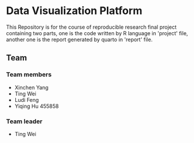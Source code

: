 # Data Visualization Platform
This Repository is for the course of reproducible research final project
containing two parts, one is the code written by R language in 'project' file, 
another one is the report generated by quarto in 'report' file.
## Team
### Team members
- Xinchen Yang
- Ting Wei
- Ludi Feng
- Yiqing Hu 455858
### Team leader
- Ting Wei